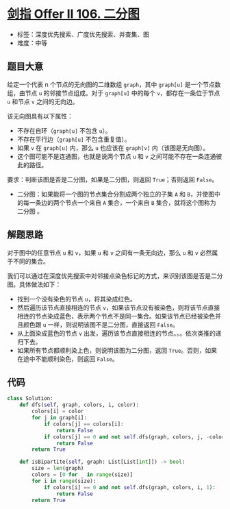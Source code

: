 # [剑指 Offer II 106. 二分图](https://leetcode.cn/problems/vEAB3K/)

- 标签：深度优先搜索、广度优先搜索、并查集、图
- 难度：中等

## 题目大意

给定一个代表 n 个节点的无向图的二维数组 `graph`，其中 `graph[u]` 是一个节点数组，由节点 `u` 的邻接节点组成。对于 `graph[u]` 中的每个 `v`，都存在一条位于节点 `u` 和节点 `v` 之间的无向边。

该无向图具有以下属性：

- 不存在自环（`graph[u]` 不包含 `u`）。
- 不存在平行边（`graph[u]` 不包含重复值）。
- 如果 `v` 在 `graph[u]` 内，那么 `u` 也应该在 `graph[v]` 内（该图是无向图）。
- 这个图可能不是连通图，也就是说两个节点 `u` 和 `v` 之间可能不存在一条连通彼此的路径。

要求：判断该图是否是二分图，如果是二分图，则返回 `True`；否则返回 `False`。

- 二分图：如果能将一个图的节点集合分割成两个独立的子集 `A` 和 `B`，并使图中的每一条边的两个节点一个来自 `A` 集合，一个来自 `B` 集合，就将这个图称为 二分图 。

## 解题思路

对于图中的任意节点 `u` 和 `v`，如果 `u` 和 `v` 之间有一条无向边，那么 `u` 和 `v` 必然属于不同的集合。

我们可以通过在深度优先搜索中对邻接点染色标记的方式，来识别该图是否是二分图。具体做法如下：

- 找到一个没有染色的节点 `u`，将其染成红色。
- 然后遍历该节点直接相连的节点 `v`，如果该节点没有被染色，则将该节点直接相连的节点染成蓝色，表示两个节点不是同一集合。如果该节点已经被染色并且颜色跟 `u` 一样，则说明该图不是二分图，直接返回 `False`。
- 从上面染成蓝色的节点 `v` 出发，遍历该节点直接相连的节点。。。依次类推的递归下去。
- 如果所有节点都顺利染上色，则说明该图为二分图，返回 `True`。否则，如果在途中不能顺利染色，则返回 `False`。

## 代码

```Python
class Solution:
    def dfs(self, graph, colors, i, color):
        colors[i] = color
        for j in graph[i]:
            if colors[j] == colors[i]:
                return False
            if colors[j] == 0 and not self.dfs(graph, colors, j, -color):
                return False
        return True

    def isBipartite(self, graph: List[List[int]]) -> bool:
        size = len(graph)
        colors = [0 for _ in range(size)]
        for i in range(size):
            if colors[i] == 0 and not self.dfs(graph, colors, i, 1):
                return False
        return True
```

